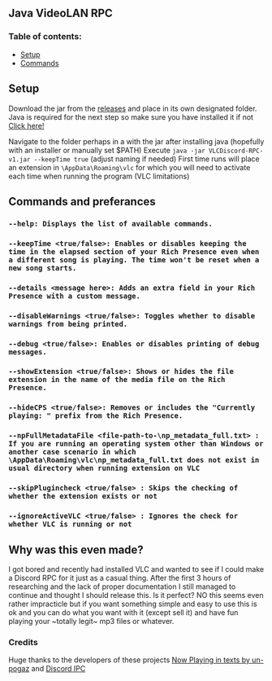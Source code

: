 ## Java VideoLAN RPC

### Table of contents:
* [Setup](#setup)
* [Commands](#commands-and-preferances)

## Setup

Download the jar from the [releases](https://github.com/Napoleon-x/VideoLAN-VLC-Discord-RPC-in-Java/releases/tag/1.0) and place in its own designated folder.
Java is required for the next step so make sure you have installed it if not [Click here!](https://www.azul.com/downloads/?package=jdk#zulu)

Navigate to the folder perhaps in a with the jar after installing java (hopefully with an installer or manually set $PATH)
Execute `java -jar VLCDiscord-RPC-v1.jar --keepTime true` (adjust naming if needed)
First time runs will place an extension in `\AppData\Roaming\vlc` for which you will need to activate each time when running the program (VLC limitations)

## Commands and preferances

### `--help: Displays the list of available commands.`
### `--keepTime <true/false>: Enables or disables keeping the time in the elapsed section of your Rich Presence even when a different song is playing. The time won't be reset when a new song starts.`
### `--details <message here>: Adds an extra field in your Rich Presence with a custom message.`
### `--disableWarnings <true/false>: Toggles whether to disable warnings from being printed.`
### `--debug <true/false>: Enables or disables printing of debug messages.`
### `--showExtension <true/false>: Shows or hides the file extension in the name of the media file on the Rich Presence.`
### `--hideCPS <true/false>: Removes or includes the "Currently playing: " prefix from the Rich Presence.`
### `--npFullMetadataFile <file-path-to-\np_metadata_full.txt> : If you are running an operating system other than Windows or another case scenario in which \AppData\Roaming\vlc\np_metadata_full.txt does not exist in usual directory when running extension on VLC`
### `--skipPlugincheck <true/false> : Skips the checking of whether the extension exists or not`
### `--ignoreActiveVLC <true/false> : Ignores the check for whether VLC is running or not`

## Why was this even made?

I got bored and recently had installed VLC and wanted to see if I could make a Discord RPC for it just as a casual thing. After the first 3 hours of researching and the lack of proper documentation I still managed to continue and thought I should release this. Is it perfect? NO this seems even rather impracticle but if you want something simple and easy to use this is ok and you can do what you want with it (except sell it) and have fun playing your ~totally legit~ mp3 files or whatever.

### Credits 

Huge thanks to the developers of these projects [Now Playing in texts by un-pogaz](https://github.com/un-pogaz/Now-Playing-in-texts) and [Discord IPC](https://github.com/jagrosh/DiscordIPC)
